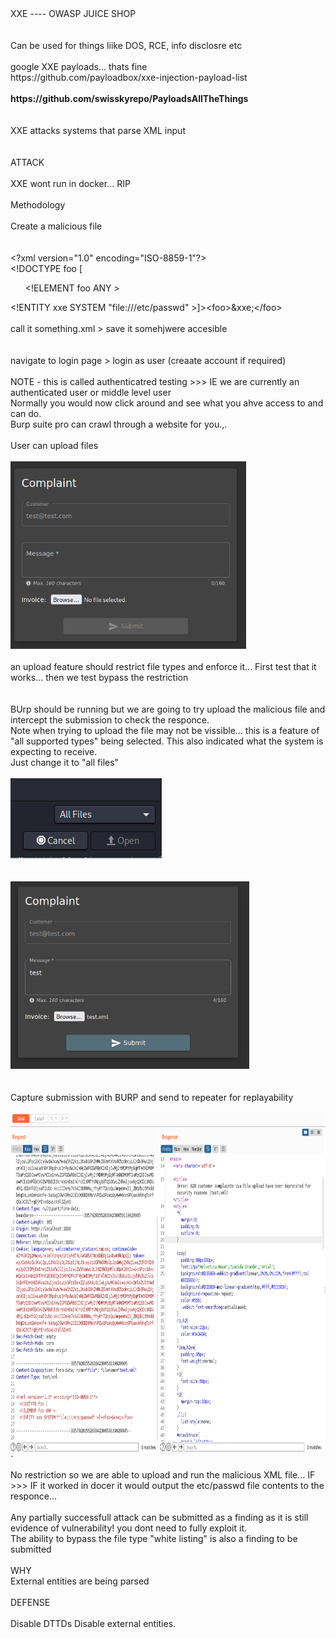 <!DOCTYPE html  PUBLIC '-//W3C//DTD XHTML 1.0 Transitional//EN'  'http://www.w3.org/TR/xhtml1/DTD/xhtml1-transitional.dtd'><html xmlns="http://www.w3.org/1999/xhtml">
<head>
<meta content="text/html; charset=utf-8" http-equiv="Content-Type"/>
<title>XML External Entities (XXE)</title>
</head><body>XXE ---- OWASP JUICE SHOP<br/>
<br/>
<br/>
Can be used for things liike DOS, RCE, info disclosre etc<br/>
<br/>
google XXE payloads... thats fine<br/>
https://github.com/payloadbox/xxe-injection-payload-list<br/>
<br/>
<b>https://github.com/swisskyrepo/PayloadsAllTheThings<br/>
</b><br/>
<br/>
XXE attacks systems that parse XML input<br/>
<br/>
<br/>
ATTACK<br/>
<br/>
XXE wont run in docker... RIP<br/>
<br/>
Methodology<br/>
<br/>
Create a malicious file<br/>
<br/>
<br/>
&lt;?xml version=&quot;1.0&quot; encoding=&quot;ISO-8859-1&quot;?&gt; <br/>
	&lt;!DOCTYPE foo [ <ul><li style="list-style-type: none">&lt;!ELEMENT foo ANY &gt; </li>
</ul>
	&lt;!ENTITY xxe SYSTEM &quot;file:///etc/passwd&quot; &gt;]&gt;&lt;foo&gt;&amp;xxe;&lt;/foo&gt;<br/>
<br/>
call it something.xml &gt; save it somehjwere accesible<br/>
<br/>
<br/>
navigate to login page &gt; login as user (creaate account if required)<br/>
<br/>
NOTE - this is called authenticatred testing &gt;&gt;&gt; IE we are currently an authenticated user or middle level user<br/>
Normally you would now click around and see what you ahve access to and can do.<br/>
Burp suite pro can crawl through a website for you.,.<br/>
<br/>
User can upload files<br/>
<br/>
<img height="300" src="image.png" width="377"/><br/>
<br/>
an upload feature should restrict file types and enforce it... First test that it works... then we test bypass the restriction<br/>
<br/>
<br/>
BUrp should be running but we are going to try upload the malicious file and intercept the submission to check the responce.<br/>
Note when trying to upload the file may not be vissible... this is a feature of &quot;all supported types&quot; being selected. This also indicated what the system is expecting to receive.<br/>
Just change it to &quot;all files&quot;<br/>
<br/>
<img src="image 2.png"/><br/>
<br/>
<br/>
<img height="300" src="image 3.png" width="382"/><br/>
<br/>
<br/>
Capture submission with BURP and send to repeater for replayability<br/>
<br/>
<img height="550" src="image 4.png" width="847"/><br/>
<br/>
No restriction so we are able to upload and run the malicious XML file... IF &gt;&gt;&gt; IF it worked in docer it would output the etc/passwd file contents to the responce...<br/>
<br/>
Any partially successfull attack can be submitted as a finding as it is still evidence of vulnerability! you dont need to fully exploit it.<br/>
The ability to bypass the file type &quot;white listing&quot; is also a finding to be submitted<br/>
<br/>
WHY <br/>
External entities are being parsed<br/>
<br/>
DEFENSE<br/>
<br/>
Disable DTTDs Disable external entities.<br/>
<br/>
<br/>
<br/>
<br/>
<br/>
<br/>
<br/>
<br/>
</body></html>